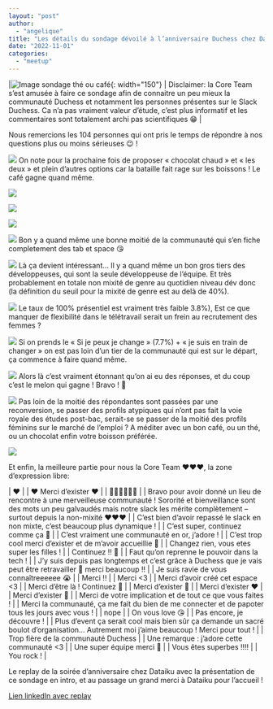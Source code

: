 ```yaml
---
layout: "post"
author:
  - "angelique"
title: "Les détails du sondage dévoilé à l’anniversaire Duchess chez Dataiku"
date: "2022-11-01"
categories:
  - "meetup"
---
```


|![Image sondage thé ou café](/assets/2022/11/2022-11-01-sondage-anniversaire/1-the-ou-cafe.png){: width="150"} | Disclaimer: la Core Team s’est amusée à faire ce sondage afin de connaitre un peu mieux la communauté Duchess et notamment les personnes présentes sur le Slack Duchess. Ca n’a pas vraiment valeur d’étude, c’est plus informatif et les commentaires sont totalement archi pas scientifiques 😁 |

Nous remercions les 104 personnes qui ont pris le temps de répondre à nos questions plus ou moins sérieuses 😉 !


![](/assets/2022/11/2022-11-01-sondage-anniversaire/1-the-ou-cafe.png)
On note pour la prochaine fois de proposer « chocolat chaud » et « les deux » et plein d’autres options car la bataille fait rage sur les boissons ! Le café gagne quand même.

![](/assets/2022/11/2022-11-01-sondage-anniversaire/2-job-type.png)

![](/assets/2022/11/2022-11-01-sondage-anniversaire/3-ton-xp.png)

![](/assets/2022/11/2022-11-01-sondage-anniversaire/4-slack-duchess.png)

![](/assets/2022/11/2022-11-01-sondage-anniversaire/5-tab-ou-espace.png)
Bon y a quand même une bonne moitié de la communauté qui s’en fiche completement des tab et space 😘

![](/assets/2022/11/2022-11-01-sondage-anniversaire/6-combien-de-deve.png)
Là ça devient intéressant… Il y a quand même un bon gros tiers des développeuses, qui sont la seule développeuse de l’équipe. Et très probablement en totale non mixité de genre au quotidien niveau dév donc (la définition du seuil pour la mixité de genre est au delà de 40%).

![](/assets/2022/11/2022-11-01-sondage-anniversaire/7-bureau-ou-remote.png)
Le taux de 100% présentiel est vraiment très faible 3.8%), Est ce que manquer de flexibilité dans le télétravail serait un frein au recrutement des femmes ?

![](/assets/2022/11/2022-11-01-sondage-anniversaire/8-travail-satifaisant.png)
Si on prends le « Si je peux je change » (7.7%) + « je suis en train de changer » on est pas loin d’un tier de la communauté qui est sur le départ, ça commence à faire quand même.

![](/assets/2022/11/2022-11-01-sondage-anniversaire/9-melon-ou-pasteque.png)
Alors là c’est vraiment étonnant qu’on ai eu des réponses, et du coup c’est le melon qui gagne ! Bravo ! 🥳

![](/assets/2022/11/2022-11-01-sondage-anniversaire/10-parcours-it.png)
Pas loin de la moitié des répondantes sont passées par une reconversion, se passer des profils atypiques qui n’ont pas fait la voie royale des études post-bac, serait-se se passer de la moitié des profils féminins sur le marché de l’emploi ? A méditer avec un bon café, ou un thé, ou un chocolat enfin votre boisson préférée.

![](/assets/2022/11/2022-11-01-sondage-anniversaire/11-lieu-habitation.png)

Et enfin, la meilleure partie pour nous la Core Team ❤️❤️❤️, la zone d’expression libre:

| ♥️ |
| ❤️ Merci d’exister ❤️ |
| 👏🏻👏🏻👏🏻 |
| Bravo pour avoir donné un lieu de rencontre à une merveilleuse communauté ! Sororité et bienveillance sont des mots un peu galvaudés mais notre slack les mérite complètement – surtout depuis la non-mixité ❤❤❤ |
| C’est bien d’avoir repassé le slack en non mixte, c’est beaucoup plus dynamique ! |
| C’est super, continuez comme ça 🙂 |
| C’est vraiment une communauté en or, j’adore ! |
| C’est trop cool merci d’exister et de m’avoir accueillie 🙂 |
| Changez rien, vous etes super les filles ! |
| Continuez !! 🙂 |
| Faut qu’on reprenne le pouvoir dans la tech ! |
| J’y suis depuis pas longtemps et c’est grâce à Duchess que je vais peut être retravailler 🙂 merci beaucoup !! |
| Je suis ravie de vous connaîtreeeeee 😭 |
| Merci !! |
| Merci <3 |
| Merci d’avoir créé cet espace <3 |
| Merci d’être là ! Continuez 🙂 |
| Merci d’exister 🙂 |
| Merci d’exister ❤️ |
| Merci d’exister 🙂 |
| Merci de votre implication et de tout ce que vous faites ! |
| Merci la communauté, ça me fait du bien de me connecter et de papoter tous les jours avec vous ! |
| nope |
| On vous love 😘 |
| Pas encore, je découvre ! |
| Plus d’event ça serait cool mais bien sûr ça demande un sacré boulot d’organisation… Autrement moi j’aime beaucoup ! Merci pour tout ! |
| Trop fière de la communauté Duchess |
| Une remarque : j’adore cette communauté <3 |
| Une super équipe merci 🙂 |
| Vous êtes superbes !!!! |
| You rock ! |

Le replay de la soirée d’anniversaire chez Dataiku avec la présentation de ce sondage en intro, et au passage un grand merci à Dataiku pour l’accueil !

[Lien linkedIn avec replay](https://www.linkedin.com/posts/dataiku_anniversaire-12-ans-duchess-france-chez-dataiku-activity-6980521291241922560-HjGL?utm_source=share&utm_medium=member_desktop)